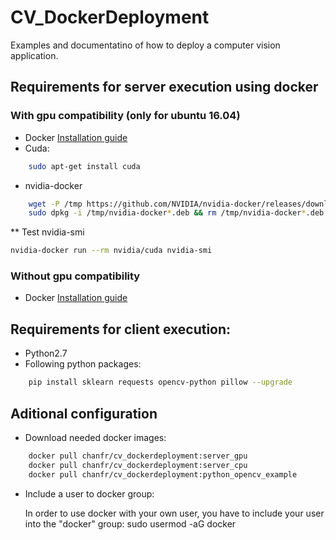 # CV_DockerDeployment

Examples and documentatino of how to deploy a computer vision application. 

## Requirements for server execution using docker
### With gpu compatibility (only for ubuntu 16.04)
* Docker [Installation guide](https://docs.docker.com/engine/installation/linux/docker-ce/ubuntu/)
* Cuda:
```sh
    sudo apt-get install cuda
   ```
* nvidia-docker
```sh
    wget -P /tmp https://github.com/NVIDIA/nvidia-docker/releases/download/v1.0.1/nvidia-docker_1.0.1-1_amd64.deb
    sudo dpkg -i /tmp/nvidia-docker*.deb && rm /tmp/nvidia-docker*.deb
```

** Test nvidia-smi
```sh
nvidia-docker run --rm nvidia/cuda nvidia-smi
```

### Without gpu compatibility
* Docker [Installation guide](https://docs.docker.com/engine/installation)


## Requirements for client execution:
* Python2.7
* Following python packages:
```sh
    pip install sklearn requests opencv-python pillow --upgrade
```


## Aditional configuration
* Download needed docker images:
```sh
    docker pull chanfr/cv_dockerdeployment:server_gpu
    docker pull chanfr/cv_dockerdeployment:server_cpu
    docker pull chanfr/cv_dockerdeployment:python_opencv_example
```
* Include a user to docker group:

    In order to use docker with your own user, you have to include your user into the "docker" group:
sudo usermod -aG docker <USER>
